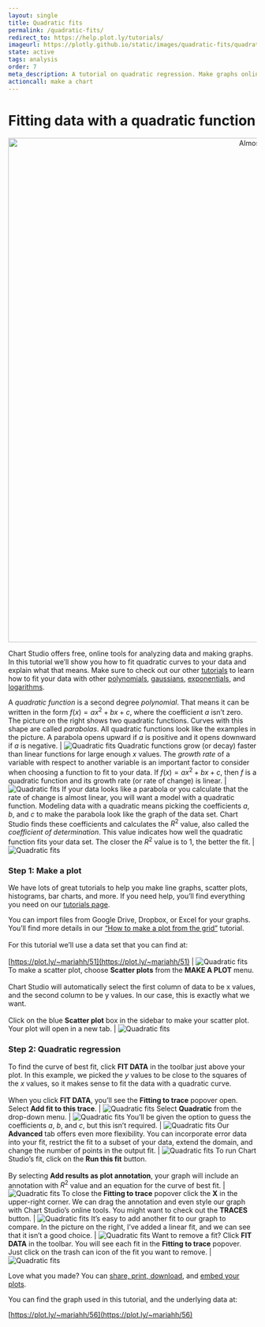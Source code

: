 ```yaml
---
layout: single
title: Quadratic fits
permalink: /quadratic-fits/
redirect_to: https://help.plot.ly/tutorials/
imageurl: https://plotly.github.io/static/images/quadratic-fits/quadratic-regression-with-equation.png
state: active
tags: analysis
order: 7
meta_description: A tutorial on quadratic regression. Make graphs online and for free with Chart Studio
actioncall: make a chart
---
```


# Fitting data with a quadratic function

<div>
    <a href="https://plot.ly/~mariahh/56/" target="_blank" title="Almost squares" style="display: block; text-align: center;"><img src="https://plot.ly/~mariahh/56.png" alt="Almost squares" style="max-width: 100%;width: 1023px;"  width="1023" onerror="this.onerror=null;this.src='https://plot.ly/404.png';"></a>
    <script data-plotly="mariahh:56" src="https://plot.ly/embed.js" async></script>
</div>

Chart Studio offers free, online tools for analyzing data and making graphs. In this tutorial we’ll show you how to fit quadratic curves to your data and explain what that means. Make sure to check out our other [tutorials](https://help.plot.ly/tutorials) to learn how to fit your data with other [polynomials](https://help.plot.ly/polynomial-fits), [gaussians](https://help.plot.ly/gaussian-fits), [exponentials](https://help.plot.ly/exponential-fits), and [logarithms](https://help.plot.ly/logarithmic-fits).

A *quadratic function* is a second degree *polynomial*. That means it can be written in the form $f(x)=ax^2+bx+c$, where the coefficient $a$ isn’t zero. The picture on the right shows two quadratic functions. Curves with this shape are called *parabolas*. All quadratic functions look like the examples in the picture. A parabola opens upward if $a$ is positive and it opens downward if $a$ is negative. | ![Quadratic fits](https://plotly.github.io/static/images/quadratic-fits/quadratic.png)
Quadratic functions grow (or decay) faster than linear functions for large enough $x$ values. The *growth rate* of a variable with respect to another variable is an important factor to consider when choosing a function to fit to your data. If $f(x) = ax^2+bx+c$, then $f$ is a quadratic function and its growth rate (or rate of change) is linear. | ![Quadratic fits](https://plotly.github.io/static/images/quadratic-fits/quadratic-linear.png)
If your data looks like a parabola or you calculate that the rate of change is almost linear, you will want a model with a quadratic function. Modeling data with a quadratic means picking the coefficients $a$, $b$, and $c$ to make the parabola look like the graph of the data set. Chart Studio finds these coefficients and calculates the $R^2$ value, also called the *coefficient of determination*. This value indicates how well the quadratic function fits your data set. The closer the $R^2$ value is to 1, the better the fit. | ![Quadratic fits](https://plotly.github.io/static/images/quadratic-fits/quadratic-fit.png)

### **Step 1:** Make a plot

We have lots of great tutorials to help you make line graphs, scatter plots, histograms, bar charts, and more. If you need help, you’ll find everything you need on our [tutorials page](https://help.plot.ly/tutorials).

You can import files from Google Drive, Dropbox, or Excel for your graphs. You’ll find more details in our [“How to make a plot from the grid”](https://help.plot.ly/add-data-to-the-plotly-grid) tutorial.<br><br>For this tutorial we’ll use a data set that you can find at: <br><br>[https://plot.ly/~mariahh/51](https://plot.ly/~mariahh/51) | ![Quadratic fits](https://plotly.github.io/static/images/quadratic-fits/import-data.png)
To make a scatter plot, choose **Scatter plots** from the **MAKE A PLOT** menu.<br><br>Chart Studio will automatically select the first column of data to be x values, and the second column to be y values. In our case, this is exactly what we want.<br><br>Click on the blue **Scatter plot** box in the sidebar to make your scatter plot. Your plot will open in a new tab. | ![Quadratic fits](https://plotly.github.io/static/images/quadratic-fits/plot-menu.png)

### **Step 2:** Quadratic regression

To find the curve of best fit, click **FIT DATA** in the toolbar just above your plot. In this example, we picked the $y$ values to be close to the squares of the $x$ values, so it makes sense to fit the data with a quadratic curve.<br><br>When you click **FIT DATA**, you’ll see the **Fitting to trace** popover open. Select **Add fit to this trace**. | ![Quadratic fits](https://plotly.github.io/static/images/quadratic-fits/add-fit.png)
Select **Quadratic** from the drop-down menu. | ![Quadratic fits](https://plotly.github.io/static/images/quadratic-fits/quadratic-fit-function.png)
You’ll be given the option to guess the coefficients $a$, $b$, and $c$, but this isn’t required. | ![Quadratic fits](https://plotly.github.io/static/images/quadratic-fits/guess-coefficients.png)
Our **Advanced** tab offers even more flexibility. You can incorporate error data into your fit, restrict the fit to a subset of your data, extend the domain, and change the number of points in the output fit. | ![Quadratic fits](https://plotly.github.io/static/images/quadratic-fits/advanced-options.png)
To run Chart Studio’s fit, click on the **Run this fit** button.<br><br>By selecting **Add results as plot annotation**, your graph will include an annotation with $R^2$ value and an equation for the curve of best fit. | ![Quadratic fits](https://plotly.github.io/static/images/quadratic-fits/run-fit.png)
To close the **Fitting to trace** popover click the **X** in the upper-right corner. We can drag the annotation and even style our graph with Chart Studio’s online tools. You might want to check out the **TRACES** button. | ![Quadratic fits](https://plotly.github.io/static/images/quadratic-fits/quadratic-fit-graph.png)
It’s easy to add another fit to our graph to compare. In the picture on the right, I’ve added a linear fit, and we can see that it isn’t a good choice. | ![Quadratic fits](https://plotly.github.io/static/images/quadratic-fits/add-another-fit.png)
Want to remove a fit? Click **FIT DATA** in the toolbar. You will see each fit in the **Fitting to trace** popover. Just click on the trash can icon of the fit you want to remove. | ![Quadratic fits](https://plotly.github.io/static/images/quadratic-fits/delete-fit.png)

Love what you made? You can [share, print, download](how-to-share-and-print-plotly-graphs/), and [embed your plots](how-to-embed-plotly-graphs-in-websites/).

You can find the graph used in this tutorial, and the underlying data at:

[https://plot.ly/~mariahh/56](https://plot.ly/~mariahh/56)
